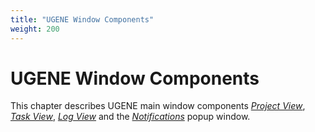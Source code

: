 ```yaml
---
title: "UGENE Window Components"
weight: 200
---
```



# UGENE Window Components

This chapter describes UGENE main window components [_Project View_](project-view), [_Task View_](task-view), [_Log View_](log-view) and the [_Notifications_](notifications) popup window.

